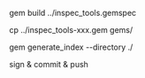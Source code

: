 gem build ../inspec_tools.gemspec  

cp ../inspec_tools-xxx.gem gems/

gem generate_index --directory ./

sign & commit & push
